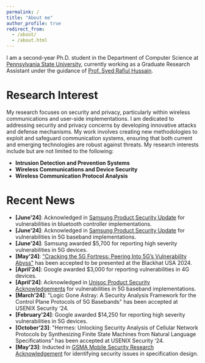 ```yaml
---
permalink: /
title: "About me"
author_profile: true
redirect_from: 
  - /about/
  - /about.html
---
```


I am a second-year Ph.D. student in the Department of Computer Science at [Pennsylvania State University](https://www.psu.edu/), currently working as a Graduate Research Assistant under the guidance of [Prof. Syed Rafiul Hussain](https://syed-rafiul-hussain.github.io//).

Research Interest
======
My research focuses on security and privacy, particularly within wireless communications and user-side implementations. I am dedicated to addressing security and privacy concerns by developing innovative attacks and defense mechanisms. My work involves creating new methodologies to exploit and safeguard communication systems, ensuring that both current and emerging technologies are robust against threats. My research interests include but are not limited to the following:

- **Intrusion Detection and Prevention Systems**
- **Wireless Communications and Device Security**
- **Wireless Communication Protocol Analysis**

Recent News
======

- **[June'24]**: Acknowledged in [Samsung Product Security Update](https://semiconductor.samsung.com/support/quality-support/product-security-updates/) for vulnerabilities in bluetooth controller implementations.
- **[June'24]**: Acknowledged in [Samsung Product Security Update](https://semiconductor.samsung.com/support/quality-support/product-security-updates/) for vulnerabilities in 5G baseband implementations.
- **[June'24]**: Samsung awarded $5,700 for reporting high severity vulnerabilities in 5G devices.
- **[May'24]**: ["Cracking the 5G Fortress: Peering Into 5G’s Vulnerability Abyss"](https://www.blackhat.com/us-24/briefings/schedule/#cracking-the-g-fortress-peering-into-gs-vulnerability-abyss-40620) has been accepted to be presented at the Blackhat USA 2024.
- **[April'24]**: Google awarded $3,000 for reporting vulnerabilities in 4G devices.
- **[April'24]**: Acknowledged in [Unisoc Product Security Acknowledgements](https://www.unisoc.com/en_us/secy/thank) for vulnerabilities in 5G baseband implementations.
- **[March'24]**: "Logic Gone Astray: A Security Analysis Framework for the Control Plane Protocols of 5G Basebands" has been accepted at USENIX Security ‘24.
- **[February'24]**: Google awarded $14,250 for reporting high severity vulnerabilities in 5G devices.
- **[October’23]**: "Hermes: Unlocking Security Analysis of Cellular Network Protocols by Synthesizing Finite State Machines from Natural Language Specifications” has been accepted at USENIX Security ‘24.
- **[May’23]**: Inducted in [GSMA Mobile Security Research Acknowledgement](https://www.gsma.com/solutions-and-impact/technologies/security/gsma-mobile-security-research-acknowledgements/) for identifying security issues in specification design.
